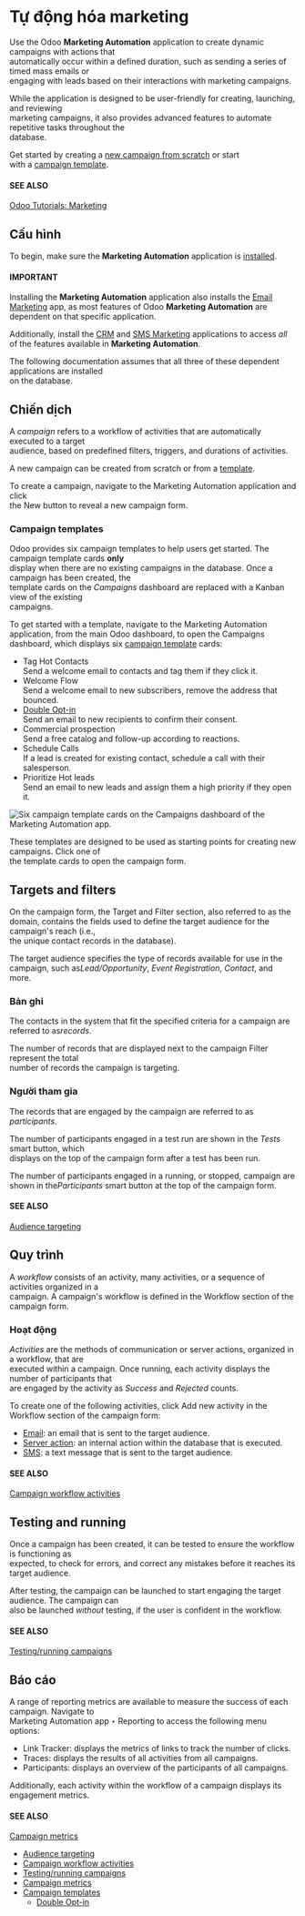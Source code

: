 # Tự động hóa marketing

Use the Odoo **Marketing Automation** application to create dynamic campaigns with actions that\
automatically occur within a defined duration, such as sending a series of timed mass emails or\
engaging with leads based on their interactions with marketing campaigns.

While the application is designed to be user-friendly for creating, launching, and reviewing\
marketing campaigns, it also provides advanced features to automate repetitive tasks throughout the\
database.

Get started by creating a [new campaign from scratch](./#marketing-automation-campaigns) or start\
with a [campaign template](./#marketing-automation-campaign-templates).

#### SEE ALSO

[Odoo Tutorials: Marketing](https://www.odoo.com/slides/marketing-27)

## Cấu hình

To begin, make sure the **Marketing Automation** application is [installed](../general/apps_modules.md#general-install).

#### IMPORTANT
Installing the **Marketing Automation** application also installs the [Email Marketing](email_marketing.md) app, as most features of Odoo **Marketing Automation** are dependent on that
specific application.

Additionally, install the [CRM](../sales/crm.md) and [SMS Marketing](sms_marketing.md)
applications to access *all* of the features available in **Marketing Automation**.

The following documentation assumes that all three of these dependent applications are installed\
on the database.

## Chiến dịch

A _campaign_ refers to a workflow of activities that are automatically executed to a target\
audience, based on predefined filters, triggers, and durations of activities.

A new campaign can be created from scratch or from a [template](./#marketing-automation-campaign-templates).

To create a campaign, navigate to the Marketing Automation application and click\
the New button to reveal a new campaign form.

### Campaign templates

Odoo provides six campaign templates to help users get started. The campaign template cards **only**\
display when there are no existing campaigns in the database. Once a campaign has been created, the\
template cards on the _Campaigns_ dashboard are replaced with a Kanban view of the existing\
campaigns.

To get started with a template, navigate to the Marketing Automation application,
from the main Odoo dashboard, to open the Campaigns dashboard, which displays six
[campaign template](marketing_automation/campaign_templates.md) cards:

- <i class="fa fa-tag"></i> Tag Hot Contacts
  <br/>
  Send a welcome email to contacts and tag them if they click it.
  <br/>
- <i class="fa fa-hand-peace-o"></i> Welcome Flow
  <br/>
  Send a welcome email to new subscribers, remove the address that bounced.
  <br/>
- <i class="fa fa-check-square"></i> [Double Opt-in](marketing_automation/campaign_templates/double_optin.md)
  <br/>
  Send an email to new recipients to confirm their consent.
  <br/>
- <i class="fa fa-search"></i> Commercial prospection
  <br/>
  Send a free catalog and follow-up according to reactions.
  <br/>
- <i class="fa fa-phone"></i> Schedule Calls
  <br/>
  If a lead is created for existing contact, schedule a call with their salesperson.
  <br/>
- <i class="fa fa-star"></i> Prioritize Hot leads
  <br/>
  Send an email to new leads and assign them a high priority if they open it.
  <br/>

![Six campaign template cards on the Campaigns dashboard of the Marketing Automation app.](../../.gitbook/assets/campaigns-dashboard.png)

These templates are designed to be used as starting points for creating new campaigns. Click one of\
the template cards to open the campaign form.

## Targets and filters

On the campaign form, the Target and Filter section, also referred to as the\
domain, contains the fields used to define the target audience for the campaign's reach (i.e.,\
the unique contact records in the database).

The target audience specifies the type of records available for use in the campaign, such a&#x73;_&#x4C;ead/Opportunity_, _Event Registration_, _Contact_, and more.

### Bản ghi

The contacts in the system that fit the specified criteria for a campaign are referred to a&#x73;_&#x72;ecords_.

The number of records that are displayed next to the campaign Filter represent the total\
number of records the campaign is targeting.

### Người tham gia

The records that are engaged by the campaign are referred to as _participants_.

The number of participants engaged in a test run are shown in the _Tests_ smart button, which\
displays on the top of the campaign form after a test has been run.

The number of participants engaged in a running, or stopped, campaign are shown in th&#x65;_&#x50;articipants_ smart button at the top of the campaign form.

#### SEE ALSO
[Audience targeting](marketing_automation/target_audience.md)

## Quy trình

A _workflow_ consists of an activity, many activities, or a sequence of activities organized in a\
campaign. A campaign's workflow is defined in the Workflow section of the campaign form.

### Hoạt động

_Activities_ are the methods of communication or server actions, organized in a workflow, that are\
executed within a campaign. Once running, each activity displays the number of participants that\
are engaged by the activity as _Success_ and _Rejected_ counts.

To create one of the following activities, click Add new activity in the\
Workflow section of the campaign form:

- [Email](marketing_automation/workflow_activities.md#marketing-automation-email-activity-type): an email that is sent to the target
  audience.
- [Server action](marketing_automation/workflow_activities.md#marketing-automation-sa-activity-type): an internal action within the
  database that is executed.
- [SMS](marketing_automation/workflow_activities.md#marketing-automation-sms-activity-type): a text message that is sent to the target
  audience.

#### SEE ALSO
[Campaign workflow activities](marketing_automation/workflow_activities.md)

## Testing and running

Once a campaign has been created, it can be tested to ensure the workflow is functioning as\
expected, to check for errors, and correct any mistakes before it reaches its target audience.

After testing, the campaign can be launched to start engaging the target audience. The campaign can\
also be launched _without_ testing, if the user is confident in the workflow.

#### SEE ALSO
[Testing/running campaigns](marketing_automation/testing_running.md)

## Báo cáo

A range of reporting metrics are available to measure the success of each campaign. Navigate to\
Marketing Automation app ‣ Reporting to access the following menu options:

* Link Tracker: displays the metrics of links to track the number of clicks.
* Traces: displays the results of all activities from all campaigns.
* Participants: displays an overview of the participants of all campaigns.

Additionally, each activity within the workflow of a campaign displays its engagement metrics.

#### SEE ALSO
[Campaign metrics](marketing_automation/understanding_metrics.md)

* [Audience targeting](marketing_automation/target_audience.md)
* [Campaign workflow activities](marketing_automation/workflow_activities.md)
* [Testing/running campaigns](marketing_automation/testing_running.md)
* [Campaign metrics](marketing_automation/understanding_metrics.md)
* [Campaign templates](marketing_automation/campaign_templates.md)
  * [Double Opt-in](marketing_automation/campaign_templates/double_optin.md)
